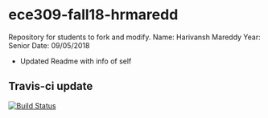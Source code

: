 # ece309-fall18-hrmaredd
Repository for students to fork and modify.
Name: Harivansh Mareddy
Year: Senior
Date: 09/05/2018

* Updated Readme with info of self

## Travis-ci  update
[![Build Status](https://travis-ci.org/vansh2001/ece309-fall18-hrmaredd.svg?branch=master)](https://travis-ci.org/vansh2001/ece309-fall18-hrmaredd)



